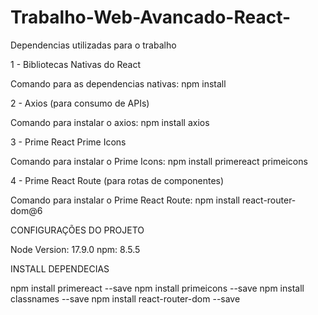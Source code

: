 # Trabalho-Web-Avancado-React-

Dependencias utilizadas para o trabalho

1 - Bibliotecas Nativas do React

Comando para as dependencias nativas: npm install

2 - Axios (para consumo de APIs)

Comando para instalar o axios: npm install axios

3 - Prime React Prime Icons

Comando para instalar o Prime Icons: npm install primereact primeicons

4 - Prime React Route (para rotas de componentes)

Comando para instalar o Prime React Route: npm install react-router-dom@6

CONFIGURAÇÕES DO PROJETO

Node Version: 17.9.0
npm: 8.5.5

INSTALL DEPENDECIAS

npm install primereact --save
npm install primeicons --save
npm install classnames --save
npm install react-router-dom --save
